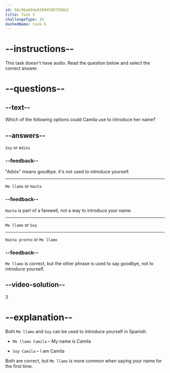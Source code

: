 ```yaml
---
id: 68c98a694e038945907506b2
title: Task 5
challengeType: 19
dashedName: task-5
---
```


<!-- (No Audio) -->

# --instructions--

This task doesn't have audio. Read the question below and select the correct answer.

# --questions--

## --text--

Which of the following options could Camila use to introduce her name?

## --answers--

`Soy` or `Adiós`

### --feedback--

"Adiós" means goodbye. it's not used to introduce yourself.

---

`Me llamo` or `Hasta`

### --feedback--

`Hasta` is part of a farewell, not a way to introduce your name.

---

`Me llamo` or `Soy`

---

`Hasta pronto` or `Me llamo`

### --feedback--

`Me llamo` is correct, but the other phrase is used to say goodbye, not to introduce yourself.

## --video-solution--

3

# --explanation--

Both `Me llamo` and `Soy` can be used to introduce yourself in Spanish.

- `Me llamo Camila` – My name is Camila  

- `Soy Camila` – I am Camila  

Both are correct, but `Me llamo` is more common when saying your name for the first time.
